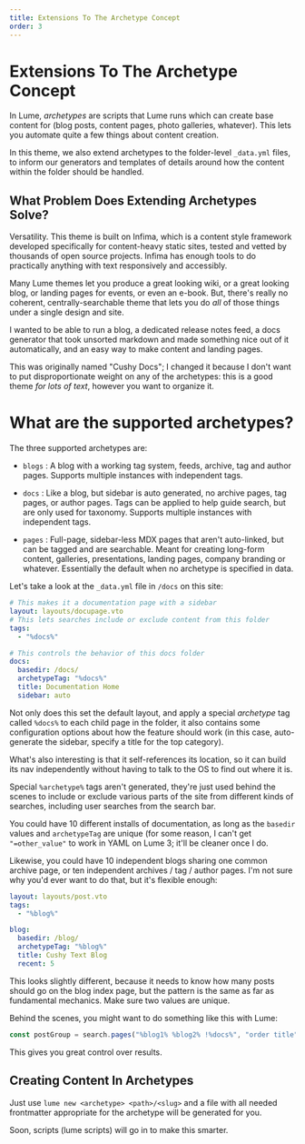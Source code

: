```yaml
---
title: Extensions To The Archetype Concept
order: 3
---
```


# Extensions To The Archetype Concept

In Lume, _archetypes_ are scripts that Lume runs which can create base 
content for (blog posts, content pages, photo galleries, whatever). This
lets you automate quite a few things about content creation.

In this theme, we also extend archetypes to the folder-level `_data.yml`
files, to inform our generators and templates of details around how the 
content within the folder should be handled.

## What Problem Does Extending Archetypes Solve?

Versatility. This theme is built on Infima, which is a content style 
framework developed specifically for content-heavy static sites, tested
and vetted by thousands of open source projects. Infima has enough tools
to do practically anything with text responsively and accessibly. 

Many Lume themes let you produce a great looking wiki, or a great looking
blog, or landing pages for events, or even an e-book. But, there's really
no coherent, centrally-searchable theme that lets you do _all_ of those 
things under a single design and site.

I wanted to be able to run a blog, a dedicated release notes feed, a 
docs generator that took unsorted markdown and made something nice out
of it automatically, and an easy way to make content and landing pages.

This was originally named "Cushy Docs"; I changed it because I don't want
to put disproportionate weight on any of the archetypes: this is a good
theme _for lots of text_, however you want to organize it.

# What are the supported archetypes?

The three supported archetypes are:

 - `blogs` : A blog with a working tag system, feeds, archive, tag and 
    author pages. Supports multiple instances with independent tags.

 - `docs` : Like a blog, but sidebar is auto generated, no archive pages, 
   tag pages, or author pages. Tags can be applied to help guide search, 
   but are only used for taxonomy. Supports multiple instances with 
   independent tags.

 - `pages` : Full-page, sidebar-less MDX pages that aren't auto-linked, but
    can be tagged and are searchable. Meant for creating long-form content, 
    galleries, presentations, landing pages, company branding or whatever.
    Essentially the default when no archetype is specified in data.

Let's take a look at the `_data.yml` file in `/docs` on this site:

```yml
# This makes it a documentation page with a sidebar 
layout: layouts/docupage.vto
# This lets searches include or exclude content from this folder
tags:
  - "%docs%" 

# This controls the behavior of this docs folder
docs:
  basedir: /docs/
  archetypeTag: "%docs%"
  title: Documentation Home
  sidebar: auto
```

Not only does this set the default layout, and apply a special _archetype_ tag
called `%docs%` to each child page in the folder, it also contains some configuration
options about how the feature should work (in this case, auto-generate the sidebar,
specify a title for the top category).

What's also interesting is that it self-references its location, so it can build
its nav independently without having to talk to the OS to find out where it is. 

Special `%archetype%` tags aren't generated, they're just used behind the scenes to 
include or exclude various parts of the site from different kinds of searches, including
user searches from the search bar.

You could have 10 different installs of documentation, as long as the `basedir` values
and `archetypeTag` are unique (for some reason, I can't get `"=other_value"` to work in 
YAML on Lume 3; it'll be cleaner once I do.

Likewise, you could have 10 independent blogs sharing one common archive page, or ten 
independent archives / tag / author pages. I'm not sure why you'd ever want to do that, 
but it's flexible enough:

```yml
layout: layouts/post.vto
tags:
  - "%blog%"

blog:
  basedir: /blog/
  archetypeTag: "%blog%"
  title: Cushy Text Blog
  recent: 5
```

This looks slightly different, because it needs to know how many posts should go on the 
blog index page, but the pattern is the same as far as fundamental mechanics. Make sure
two values are unique.

Behind the scenes, you might want to do something like this with Lume:

```js
const postGroup = search.pages("%blog1% %blog2% !%docs%", "order title");
```

This gives you great control over results.

## Creating Content In Archetypes

Just use `lume new <archetype> <path>/<slug>` and a file with all needed frontmatter 
appropriate for the archetype will be generated for you.

Soon, scripts (lume scripts) will go in to make this smarter.







